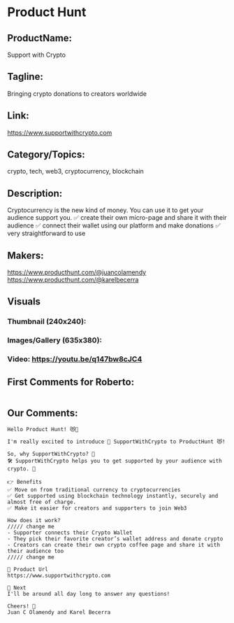 # Product Hunt

## ProductName:
Support with Crypto

## Tagline:
Bringing crypto donations to creators worldwide

## Link:
https://www.supportwithcrypto.com

## Category/Topics:
crypto, tech, web3, cryptocurrency, blockchain

## Description: 
Cryptocurrency is the new kind of money. You can use it to get your audience support you.
✅ create their own micro-page and share it with their audience
✅ connect their wallet using our platform and make donations
✅ very straightforward to use

## Makers:
https://www.producthunt.com/@juancolamendy
https://www.producthunt.com/@karelbecerra

## Visuals
### Thumbnail (240x240):
### Images/Gallery (635x380):
### Video: https://youtu.be/q147bw8cJC4

## First Comments for Roberto:
```
```

## Our Comments:
```
Hello Product Hunt! 😻👋

I'm really excited to introduce 🎉 SupportWithCrypto to ProductHunt 😻!

So, why SupportWithCrypto? 🤔
🛠 SupportWithCrypto helps you to get supported by your audience with crypto. 🙌

👉 Benefits
✅ Move on from traditional currency to cryptocurrencies
✅ Get supported using blockchain technology instantly, securely and almost free of charge.
✅ Make it easier for creators and supporters to join Web3

How does it work?
///// change me
- Supporter connects their Crypto Wallet
- They pick their favorite creator’s wallet address and donate crypto
- Creators can create their own crypto coffee page and share it with their audience too
///// change me

📄 Product Url
https://www.supportwithcrypto.com

🥅 Next
I'll be around all day long to answer any questions!

Cheers! 🍻
Juan C Olamendy and Karel Becerra
```
